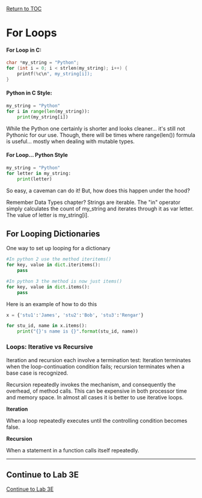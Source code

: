 <a href="https://github.com/CyberTrainingUSAF/07-Python-Programming/blob/master/00-Table-of-Contents.md" rel="Return to TOC"> Return to TOC </a>

# For Loops

#### For Loop in C:

```c
char *my_string = "Python";
for (int i = 0; i < strlen(my_string); i++) {
    printf(%c\n", my_string[i]);
}
```

#### Python in C Style:

```python
my_string = "Python"
for i in range(len(my_string)):
    print(my_string[i])
```

While the Python one certainly is shorter and looks cleaner... it's still not Pythonic for our use. Though, there will be times where range\(len\(\)\) formula is useful... mostly when dealing with mutable types.

#### For Loop... Python Style

```python
my_string = "Python"
for letter in my_string:
    print(letter)
```

So easy, a caveman can do it! But, how does this happen under the hood?

Remember Data Types chapter? Strings are iterable. The "in" operator simply calculates the count of my\_string and iterates through it as var letter. The value of letter is my\_string\[i\].

## For Looping Dictionaries

One way to set up looping for a dictionary

```python
#In python 2 use the method iteritems()
for key, value in dict.iteritems():
    pass
```

```python 3
#In python 3 the method is now just items()
for key, value in dict.items():
    pass
```
Here is an example of how to do this

```python
x = {'stu1':'James', 'stu2':'Bob', 'stu3':'Rengar'}

for stu_id, name in x.items():
    print("{}'s name is {}".format(stu_id, name))
```

### Loops: Iterative vs Recursive

Iteration and recursion each involve a termination test: Iteration terminates when the loop-continuation condition fails; recursion terminates when a base case is recognized.

Recursion repeatedly invokes the mechanism, and consequently the overhead, of method calls. This can be expensive in both processor time and memory space. In almost all cases it is better to use iterative loops.

**Iteration**

When a loop repeatedly executes until the controlling condition becomes false.

**Recursion**

When a statement in a function calls itself repeatedly.  

---
## Continue to Lab 3E

<a href="https://github.com/CyberTrainingUSAF/07-Python-Programming/blob/master/03_Flow_Control/lab3e.md"> Continue to Lab 3E </a>
